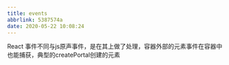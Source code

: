 ```yaml
---
title: events
abbrlink: 5387574a
date: 2020-05-22 10:08:24
---
```


React 事件不同与js原声事件，是在其上做了处理，容器外部的元素事件在容器中也能捕获，典型的createPortal创建的元素